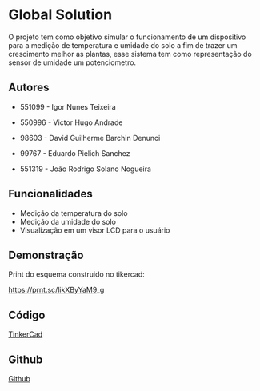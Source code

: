 
# Global Solution

O projeto tem como objetivo simular o funcionamento de um dispositivo para a medição de temperatura e umidade do solo a fim de trazer um crescimento melhor as plantas, esse sistema tem como representação do sensor de umidade um potenciometro.



## Autores

- 551099 - Igor Nunes Teixeira

- 550996 - Victor Hugo Andrade

- 98603 - David Guilherme Barchin Denunci

- 99767 - Eduardo Pielich Sanchez

- 551319 - João Rodrigo Solano Nogueira
## Funcionalidades

- Medição da temperatura do solo
- Medição da umidade do solo
- Visualização em um visor LCD para o usuário

## Demonstração

Print do esquema construido no tikercad:

https://prnt.sc/likXByYaM9_g

## Código

[TinkerCad](https://www.tinkercad.com/things/lkNXNPwjd5u?sharecode=vt93LXIOK_VTvQA15JAi3uUF-S1jFXLR7P74M8g3EGA)

## Github

[Github](https://github.com/FIAP-Bacanas/GS_EDGE/)
